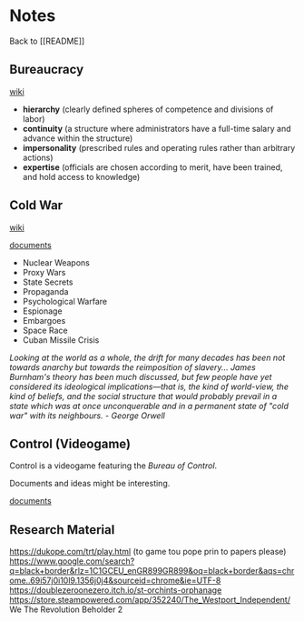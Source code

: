 # Notes

Back to [[README]]

## Bureaucracy
[wiki](https://en.wikipedia.org/wiki/Bureaucracy)

- **hierarchy** (clearly defined spheres of competence and divisions of labor)
- **continuity** (a structure where administrators have a full-time salary and advance within the structure)
- **impersonality** (prescribed rules and operating rules rather than arbitrary actions)
- **expertise** (officials are chosen according to merit, have been trained, and hold access to knowledge)

## Cold War
[wiki](https://en.wikipedia.org/wiki/Cold_War)

[documents](https://alphahistory.com/coldwar/cold-war-documents/)

- Nuclear Weapons
- Proxy Wars
- State Secrets
- Propaganda
- Psychological Warfare
- Espionage
- Embargoes
- Space Race
- Cuban Missile Crisis

<i> Looking at the world as a whole, the drift for many decades has been not towards anarchy but towards the reimposition of slavery... James Burnham's theory has been much discussed, but few people have yet considered its ideological implications—that is, the kind of world-view, the kind of beliefs, and the social structure that would probably prevail in a state which was at once unconquerable and in a permanent state of "cold war" with its neighbours. - George Orwell</i>


## Control (Videogame)

Control is a videogame featuring the *Bureau of Control*.

Documents and ideas might be interesting. 

[documents](https://control.fandom.com/wiki/Collectibles/List_of_Collectibles)


## Research Material

https://dukope.com/trt/play.html (to game tou pope prin to papers please)
https://www.google.com/search?q=black+border&rlz=1C1GCEU_enGR899GR899&oq=black+border&aqs=chrome..69i57j0i10l9.1356j0j4&sourceid=chrome&ie=UTF-8
https://doublezeroonezero.itch.io/st-orchints-orphanage
https://store.steampowered.com/app/352240/The_Westport_Independent/
We The Revolution
Beholder 2




